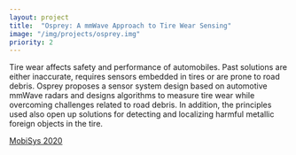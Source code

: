 ```yaml
---
layout: project
title:  "Osprey: A mmWave Approach to Tire Wear Sensing"
image: "/img/projects/osprey.img"
priority: 2
---
```

Tire wear affects safety and performance of automobiles. Past solutions are either inaccurate, requires sensors embedded in tires or are prone to road debris. Osprey proposes a sensor system design based on automotive mmWave radars and designs algorithms to measure tire wear while overcoming challenges related to road debris. In addition, the principles used also open up solutions for detecting and localizing harmful metallic foreign objects in the tire.

[MobiSys 2020](https://users.ece.cmu.edu/~agr/resources/publications/mobisys_20_osprey.pdf)  
